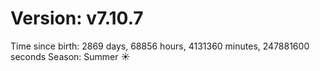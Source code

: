 # Version: v7.10.7
Time since birth: 2869 days, 68856 hours, 4131360 minutes, 247881600 seconds
Season: Summer ☀️
